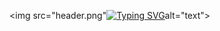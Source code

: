 <img src="header.png"<a href="https://git.io/typing-svg"><img src="https://readme-typing-svg.herokuapp.com?font=Monospace&size=14&pause=1000&color=66CC00&background=112200&vCenter=true&random=false&width=1000&height=40&lines=load+system+...;%24+sudo+rm+-rf+%2F*;reinstall+system+..." alt="Typing SVG" /></a>alt="text">

<!--
**bidni/bidni** is a ✨ _special_ ✨ repository because its `README.md` (this file) appears on your GitHub profile.

Here are some ideas to get you started:

- 🔭 I’m currently working on ...
- 🌱 I’m currently learning ...
- 👯 I’m looking to collaborate on ...
- 🤔 I’m looking for help with ...
- 💬 Ask me about ...
- 📫 How to reach me: ...
- 😄 Pronouns: ...
- ⚡ Fun fact: ...
-->
